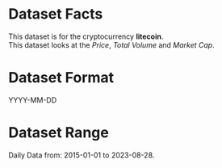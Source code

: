 # Dataset Facts

This dataset is for the cryptocurrency **litecoin**.    
This dataset looks at the _Price_, _Total Volume_ and _Market Cap_.   

# Dataset Format  

YYYY-MM-DD    

# Dataset Range    

Daily Data from: 2015-01-01 to 2023-08-28.    
 
 